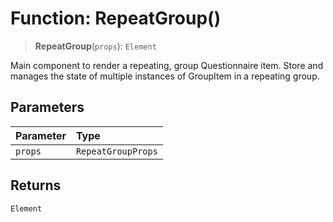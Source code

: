 # Function: RepeatGroup()

> **RepeatGroup**(`props`): `Element`

Main component to render a repeating, group Questionnaire item.
Store and manages the state of multiple instances of GroupItem in a repeating group.

## Parameters

| Parameter | Type |
| :------ | :------ |
| `props` | `RepeatGroupProps` |

## Returns

`Element`
